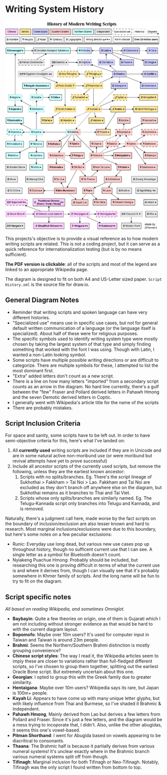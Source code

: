 # Writing System History

![Writing System History](https://github.com/DPenner1/WritingSystemHistory/blob/main/Script%20History.png)

This projects's objective is to provide a visual reference as to how modern writing scripts are related. This is not a coding project, but it can serve as a quick reference for internationalization testing (but is by no means sufficient). 

**The PDF version is clickable**: all of the scripts and most of the legend are linked to an appropriate Wikipedia page.

The diagram is designed to fit on both A4 and US-Letter sized paper. `Script History.xml` is the source file for draw.io.

## General Diagram Notes

  - Reminder that writing scripts and spoken language can have very different histories.
  - "Specialized use" means use in specific use cases, but not for general default written communication of a language (or the language itself is specialized). About half of these were for religious purposes.
  - The specific symbols used to identify writing system type were mostly chosen by taking the largest system of that type and simply finding something that worked with the font I was using. Though with Latin, I wanted a non-Latin looking symbol.
  - Some scripts have multiple possible writing directions or are difficult to categorize. There are multiple symbols for these, I attempted to list the most dominant first.
  - "Extra" added letters don't count as a new script.
  - There is a line on how many letters "imported" from a secondary script counts as an arrow in the diagram. No hard line currently, there's a gulf between the "few" Fraser and Pollard derived letters in Pahawh Hmong and the seven Demotic derived letters in Coptic.
  - I generally went with Wikipedia's article title for the name of the scripts
  - There are probably mistakes.

## Script Inclusion Criteria

For space and sanity, some scripts have to be left out. In order to have semi-objective criteria for this, here's what I've landed on:

  1. All **currently used** writing scripts are included if they are in Unicode and are in some natural active non-moribund use (or were moribund but revival attempts have yet to prove successful)
  2. Include all ancestor scripts of the currently used scripts, but remove the following, unless they are the earliest known ancestor:
     1. Scripts with no splits/branches. Eg. There's the script lineage of Sukhothai > Fakkham > Tai Noi > Lao. Fakkham and Tai Noi are excluded as they don't branch off anywhere else on the diagram, but Sukhothai remains as it branches to Thai and Tai Viet.
     2. Scripts whose only splits/branches are similarly named. Eg. The Telugu-Kannada script only branches into Telugu and Kannada, and is removed.

Naturally, there's a judgment call here, made worse by the fact scripts on the boundary of inclusion/exclusion are also lesser known and hard to research. Most marginal inclusions/exclusions were due to this boundary, but here's some notes on a few peculiar exclusions:

  - Runic: Everyday use long dead, but various new use cases pop up throughout history, though no sufficent current use that I can see. A single letter as a symbol for Bluetooth doesn't count.
  - Nyiakeng Puachue Hmong: Probably should be included, but researching this one is proving difficult in terms of what the current use is and where it derives from, though I can visually see that it's probably somewhere in Khmer family of scripts. And the long name will be fun to try to fit on the diagram.

## Script specific notes

*All based on reading Wikipedia, and sometimes Omniglot.*

  - **Baybayin**: Quite a few theories on origin, one of them is Gujarati which I am not including without stronger evidence as that would be hard to with the current diagram layout.
  - **Bopomofo**: Maybe over 10m users? It's used for computer input in Taiwan and Taiwan is around 23m people.
  - **Brahmi**: Seems the Northern/Southern Brahmi distinction is mostly grouping convenience?
  - **Chinese script styles**: The way I read it, the Wikipedia articles seem to imply these are closer to variations rather than full-fledged different scripts, so I've chosen to group them together, splitting out the earliest Oracle Bone script. But extremely uncertain about this one.
  - **Georgian**: I opted to group this with the Greek family due to greater similarity.
  - **Hentaigana**: Maybe over 10m users? Wikipedia says its rare, but Japan is 100m+ people.
  - **Kayah Li**: Appears to have come up with many unique letter glyphs, but with likely influence from Thai and Burmese, so I've shaded it Brahmic & Independent.
  - **Pahawh Hmong**, Mainly derived from Lao but derives a few letters from Pollard and Fraser. Since it's just a few letters, and the diagram would be a mess trying to incoporate that, I didn't. Also, unlike the other abugidas, it seems this one's vowel-based.
  - **Pitman Shorthand**: I went for Abugida based on vowels appearing to be diacritical to consonants.
  - **Thaana**: The Brahmic half is because it partially derives from various numeral systems! It's unclear exactly where in the Brahmic branch various numeral systems split off from though.
  - **Tifinagh**: Marginal inclusion for both Tifinagh or Neo-Tifinagh. Notably, Tifinagh was the only script I found written from bottom to top.



